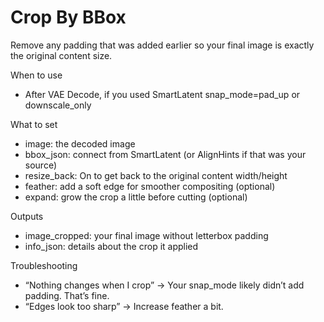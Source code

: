 # Crop By BBox

Remove any padding that was added earlier so your final image is exactly the original content size.

When to use

- After VAE Decode, if you used SmartLatent snap_mode=pad_up or downscale_only

What to set

- image: the decoded image
- bbox_json: connect from SmartLatent (or AlignHints if that was your source)
- resize_back: On to get back to the original content width/height
- feather: add a soft edge for smoother compositing (optional)
- expand: grow the crop a little before cutting (optional)

Outputs

- image_cropped: your final image without letterbox padding
- info_json: details about the crop it applied

Troubleshooting

- “Nothing changes when I crop” → Your snap_mode likely didn’t add padding. That’s fine.
- “Edges look too sharp” → Increase feather a bit.
